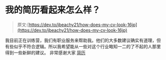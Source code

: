 # 我的简历看起来怎么样？

> 原文:[https://dev.to/jbeachy21/how-does-my-cv-look-16jp](https://dev.to/jbeachy21/how-does-my-cv-look-16jp)

我目前正在训练营，我们有职业服务来帮助我。他们的大多数建议确实有道理，但有些似乎不符合逻辑。所以我希望能从一些对这个行业略知一二的了不起的人那里得到一些新鲜的建议。
非常感谢大家
[简历](https://docs.google.com/document/d/1CCgoCGguqUSmNy_DFM_PgIhjzU_3ipmnM3xNmXnMe48/edit)